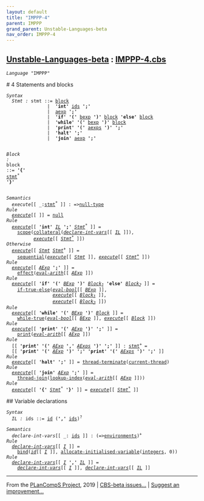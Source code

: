 ```yaml
---
layout: default
title: "IMPPP-4"
parent: IMPPP
grand_parent: Unstable-Languages-beta
nav_order: IMPPP-4
---
```


[Unstable-Languages-beta] : [IMPPP-4.cbs]
-----------------------------

<div class="highlighter-rouge"><pre class="highlight"><code><i class="keyword">Language</i> <span id="Language_IMPPP">"IMPPP"</span></code></pre></div>
# <span id="SectionNumber_4">4</span> Statements and blocks

<div class="highlighter-rouge"><pre class="highlight"><code><i class="keyword">Syntax</i>
  <i class="keyword"></i><i class="var"><i class="var"><span id="VariableStem_Stmt">Stmt</span></i> :</i> <span class="syn-name"><span id="SyntaxName_stmt">stmt</span></span> ::= <span class="syn-name"><a href="#SyntaxName_block">block</a></span>
               |  <b class="atom">'int'</b> <span class="syn-name"><a href="#SyntaxName_ids">ids</a></span> <b class="atom">';'</b>
               |  <span class="syn-name"><a href="../IMPPP-2/index.html#SyntaxName_aexp">aexp</a></span> <b class="atom">';'</b>
               |  <b class="atom">'if'</b> <b class="atom">'('</b> <span class="syn-name"><a href="../IMPPP-3/index.html#SyntaxName_bexp">bexp</a></span> <b class="atom">')'</b> <span class="syn-name"><a href="#SyntaxName_block">block</a></span> <b class="atom">'else'</b> <span class="syn-name"><a href="#SyntaxName_block">block</a></span>
               |  <b class="atom">'while'</b> <b class="atom">'('</b> <span class="syn-name"><a href="../IMPPP-3/index.html#SyntaxName_bexp">bexp</a></span> <b class="atom">')'</b> <span class="syn-name"><a href="#SyntaxName_block">block</a></span>
               |  <b class="atom">'print'</b> <b class="atom">'('</b> <span class="syn-name"><a href="../IMPPP-2/index.html#SyntaxName_aexps">aexps</a></span> <b class="atom">')'</b> <b class="atom">';'</b>
               |  <b class="atom">'halt'</b> <b class="atom">';'</b>
               |  <b class="atom">'join'</b> <span class="syn-name"><a href="../IMPPP-2/index.html#SyntaxName_aexp">aexp</a></span> <b class="atom">';'</b>

  <i class="keyword"></i><i class="var"><i class="var"><span id="VariableStem_Block">Block</span></i> :</i> <span class="syn-name"><span id="SyntaxName_block">block</span></span> ::= <b class="atom">'{'</b> <span class="syn-name"><a href="#SyntaxName_stmt">stmt</a></span><sup class="sup">*</sup> <b class="atom">'}'</b></code></pre></div>

<div class="highlighter-rouge"><pre class="highlight"><code><i class="keyword">Semantics</i>
  <i class="sem-name"><span id="SemanticsName_execute">execute</span></i>[[ _:<span class="syn-name"><a href="#SyntaxName_stmt">stmt</a></span><sup class="sup">*</sup> ]] : =><span class="name"><a href="../../../../../Funcons-beta/Values/Primitive/Null/index.html#Name_null-type">null-type</a></span>
<i class="keyword">Rule</i>
  <i class="sem-name"><a href="#SemanticsName_execute">execute</a></i>[[ ]] = <span class="name"><a href="../../../../../Funcons-beta/Values/Primitive/Null/index.html#Name_null">null</a></span>
<i class="keyword">Rule</i>
  <i class="sem-name"><a href="#SemanticsName_execute">execute</a></i>[[ <b class="atom">'int'</b> <span id="Variable156_IL"><i class="var"><a href="#VariableStem_IL">IL</a></i></span> <b class="atom">';'</b> <span id="Variable164_Stmt*"><i class="var"><a href="#VariableStem_Stmt">Stmt</a><sup class="sup">*</sup></i></span> ]] =
    <span class="name"><a href="../../../../../Funcons-beta/Computations/Normal/Binding/index.html#Name_scope">scope</a></span>(<span class="name"><a href="../../../../../Funcons-beta/Computations/Normal/Binding/index.html#Name_collateral">collateral</a></span>(<i class="sem-name"><a href="#SemanticsName_declare-int-vars">declare-int-vars</a></i>[[ <a href="#Variable156_IL"><i class="var">IL</i></a> ]]), 
          <i class="sem-name"><a href="#SemanticsName_execute">execute</a></i>[[ <a href="#Variable164_Stmt*"><i class="var">Stmt<sup class="sup">*</sup></i></a> ]])
<i class="keyword">Otherwise</i>
  <i class="sem-name"><a href="#SemanticsName_execute">execute</a></i>[[ <span id="Variable224_Stmt"><i class="var"><a href="#VariableStem_Stmt">Stmt</a></i></span> <span id="Variable230_Stmt+"><i class="var"><a href="#VariableStem_Stmt">Stmt</a><sup class="sup">+</sup></i></span> ]] =
    <span class="name"><a href="../../../../../Funcons-beta/Computations/Normal/Flowing/index.html#Name_sequential">sequential</a></span>(<i class="sem-name"><a href="#SemanticsName_execute">execute</a></i>[[ <a href="#Variable224_Stmt"><i class="var">Stmt</i></a> ]], <i class="sem-name"><a href="#SemanticsName_execute">execute</a></i>[[ <a href="#Variable230_Stmt+"><i class="var">Stmt<sup class="sup">+</sup></i></a> ]])
<i class="keyword">Rule</i>
  <i class="sem-name"><a href="#SemanticsName_execute">execute</a></i>[[ <span id="Variable281_AExp"><i class="var"><a href="../IMPPP-2/index.html#VariableStem_AExp">AExp</a></i></span> <b class="atom">';'</b> ]] = 
    <span class="name"><a href="../../../../../Funcons-beta/Computations/Normal/Flowing/index.html#Name_effect">effect</a></span>(<i class="sem-name"><a href="../IMPPP-2/index.html#SemanticsName_eval-arith">eval-arith</a></i>[[ <a href="#Variable281_AExp"><i class="var">AExp</i></a> ]])
<i class="keyword">Rule</i>
  <i class="sem-name"><a href="#SemanticsName_execute">execute</a></i>[[ <b class="atom">'if'</b> <b class="atom">'('</b> <span id="Variable324_BExp"><i class="var"><a href="../IMPPP-3/index.html#VariableStem_BExp">BExp</a></i></span> <b class="atom">')'</b> <span id="Variable332_Block1"><i class="var"><a href="#VariableStem_Block">Block</a><sub class="sub">1</sub></i></span> <b class="atom">'else'</b> <span id="Variable340_Block2"><i class="var"><a href="#VariableStem_Block">Block</a><sub class="sub">2</sub></i></span> ]] =
    <span class="name"><a href="../../../../../Funcons-beta/Computations/Normal/Flowing/index.html#Name_if-true-else">if-true-else</a></span>(<i class="sem-name"><a href="../IMPPP-3/index.html#SemanticsName_eval-bool">eval-bool</a></i>[[ <a href="#Variable324_BExp"><i class="var">BExp</i></a> ]], 
                 <i class="sem-name"><a href="#SemanticsName_execute">execute</a></i>[[ <a href="#Variable332_Block1"><i class="var">Block<sub class="sub">1</sub></i></a> ]],
                 <i class="sem-name"><a href="#SemanticsName_execute">execute</a></i>[[ <a href="#Variable340_Block2"><i class="var">Block<sub class="sub">2</sub></i></a> ]])
<i class="keyword">Rule</i>
  <i class="sem-name"><a href="#SemanticsName_execute">execute</a></i>[[ <b class="atom">'while'</b> <b class="atom">'('</b> <span id="Variable414_BExp"><i class="var"><a href="../IMPPP-3/index.html#VariableStem_BExp">BExp</a></i></span> <b class="atom">')'</b> <span id="Variable421_Block"><i class="var"><a href="#VariableStem_Block">Block</a></i></span> ]] =
    <span class="name"><a href="../../../../../Funcons-beta/Computations/Normal/Flowing/index.html#Name_while-true">while-true</a></span>(<i class="sem-name"><a href="../IMPPP-3/index.html#SemanticsName_eval-bool">eval-bool</a></i>[[ <a href="#Variable414_BExp"><i class="var">BExp</i></a> ]], <i class="sem-name"><a href="#SemanticsName_execute">execute</a></i>[[ <a href="#Variable421_Block"><i class="var">Block</i></a> ]])
<i class="keyword">Rule</i>
  <i class="sem-name"><a href="#SemanticsName_execute">execute</a></i>[[ <b class="atom">'print'</b> <b class="atom">'('</b> <span id="Variable478_AExp"><i class="var"><a href="../IMPPP-2/index.html#VariableStem_AExp">AExp</a></i></span> <b class="atom">')'</b> <b class="atom">';'</b> ]] =
    <span class="name"><a href="../../../../../Funcons-beta/Computations/Normal/Interacting/index.html#Name_print">print</a></span>(<i class="sem-name"><a href="../IMPPP-2/index.html#SemanticsName_eval-arith">eval-arith</a></i>[[ <a href="#Variable478_AExp"><i class="var">AExp</i></a> ]])
<i class="keyword">Rule</i>
  [[ <b class="atom">'print'</b> <b class="atom">'('</b> <span id="Variable525_AExp"><i class="var"><a href="../IMPPP-2/index.html#VariableStem_AExp">AExp</a></i></span> <b class="atom">','</b> <span id="Variable532_AExps"><i class="var"><a href="../IMPPP-2/index.html#VariableStem_AExps">AExps</a></i></span> <b class="atom">')'</b> <b class="atom">';'</b> ]] : <span class="syn-name"><a href="#SyntaxName_stmt">stmt</a></span><sup class="sup">+</sup> =
  [[ <b class="atom">'print'</b> <b class="atom">'('</b> <a href="#Variable525_AExp"><i class="var">AExp</i></a> <b class="atom">')'</b> <b class="atom">';'</b> <b class="atom">'print'</b> <b class="atom">'('</b> <a href="#Variable532_AExps"><i class="var">AExps</i></a> <b class="atom">')'</b> <b class="atom">';'</b> ]]
<i class="keyword">Rule</i>
  <i class="sem-name"><a href="#SemanticsName_execute">execute</a></i>[[ <b class="atom">'halt'</b> <b class="atom">';'</b> ]] = <span class="name"><a href="../../../../../Unstable-Funcons-beta/Unstable-Computations/Threads/Multithreading/index.html#Name_thread-terminate">thread-terminate</a></span>(<span class="name"><a href="../../../../../Unstable-Funcons-beta/Unstable-Computations/Threads/Multithreading/index.html#Name_current-thread">current-thread</a></span>)
<i class="keyword">Rule</i>
  <i class="sem-name"><a href="#SemanticsName_execute">execute</a></i>[[ <b class="atom">'join'</b> <span id="Variable625_AExp"><i class="var"><a href="../IMPPP-2/index.html#VariableStem_AExp">AExp</a></i></span> <b class="atom">';'</b> ]] =
    <span class="name"><a href="../../../../../Unstable-Funcons-beta/Unstable-Computations/Threads/Multithreading/index.html#Name_thread-join">thread-join</a></span>(<span class="name"><a href="../../../../../Unstable-Funcons-beta/Unstable-Computations/Normal/Indexing/index.html#Name_lookup-index">lookup-index</a></span>(<i class="sem-name"><a href="../IMPPP-2/index.html#SemanticsName_eval-arith">eval-arith</a></i>[[ <a href="#Variable625_AExp"><i class="var">AExp</i></a> ]]))
<i class="keyword">Rule</i>
  <i class="sem-name"><a href="#SemanticsName_execute">execute</a></i>[[ <b class="atom">'{'</b> <span id="Variable675_Stmt*"><i class="var"><a href="#VariableStem_Stmt">Stmt</a><sup class="sup">*</sup></i></span> <b class="atom">'}'</b> ]] = <i class="sem-name"><a href="#SemanticsName_execute">execute</a></i>[[ <a href="#Variable675_Stmt*"><i class="var">Stmt<sup class="sup">*</sup></i></a> ]]</code></pre></div>
## Variable declarations

<div class="highlighter-rouge"><pre class="highlight"><code><i class="keyword">Syntax</i>
  <i class="keyword"></i><i class="var"><i class="var"><span id="VariableStem_IL">IL</span></i> :</i> <span class="syn-name"><span id="SyntaxName_ids">ids</span></span> ::= <span class="syn-name"><a href="../IMPPP-1/index.html#SyntaxName_id">id</a></span> (<b class="atom">','</b> <span class="syn-name"><a href="#SyntaxName_ids">ids</a></span>)<sup class="sup">?</sup></code></pre></div>

<div class="highlighter-rouge"><pre class="highlight"><code><i class="keyword">Semantics</i>
  <i class="sem-name"><span id="SemanticsName_declare-int-vars">declare-int-vars</span></i>[[ _: <span class="syn-name"><a href="#SyntaxName_ids">ids</a></span> ]] : (=><span class="name"><a href="../../../../../Funcons-beta/Computations/Normal/Binding/index.html#Name_environments">environments</a></span>)<sup class="sup">+</sup>
<i class="keyword">Rule</i>
  <i class="sem-name"><a href="#SemanticsName_declare-int-vars">declare-int-vars</a></i>[[ <span id="Variable772_I"><i class="var"><a href="../IMPPP-1/index.html#VariableStem_I">I</a></i></span> ]] =
    <span class="name"><a href="../../../../../Funcons-beta/Computations/Normal/Binding/index.html#Name_bind">bind</a></span>(<i class="sem-name"><a href="../IMPPP-1/index.html#SemanticsName_id">id</a></i>[[ <a href="#Variable772_I"><i class="var">I</i></a> ]], <span class="name"><a href="../../../../../Funcons-beta/Computations/Normal/Storing/index.html#Name_allocate-initialised-variable">allocate-initialised-variable</a></span>(<span class="name"><a href="../../../../../Funcons-beta/Values/Primitive/Integers/index.html#Name_integers">integers</a></span>, 0))
<i class="keyword">Rule</i>
  <i class="sem-name"><a href="#SemanticsName_declare-int-vars">declare-int-vars</a></i>[[ <span id="Variable821_I"><i class="var"><a href="../IMPPP-1/index.html#VariableStem_I">I</a></i></span> <b class="atom">','</b> <span id="Variable828_IL"><i class="var"><a href="#VariableStem_IL">IL</a></i></span> ]] = 
    <i class="sem-name"><a href="#SemanticsName_declare-int-vars">declare-int-vars</a></i>[[ <a href="#Variable821_I"><i class="var">I</i></a> ]], <i class="sem-name"><a href="#SemanticsName_declare-int-vars">declare-int-vars</a></i>[[ <a href="#Variable828_IL"><i class="var">IL</i></a> ]]</code></pre></div>


____

From the [PLanCompS Project], 2019 | [CBS-beta issues...] | [Suggest an improvement...]

[IMPPP-4.cbs]: IMPPP-4.cbs 
  "CBS SOURCE FILE"
[Funcons-beta]: /CBS-beta/docs/Funcons-beta
 "FUNCONS-BETA"
[Unstable-Funcons-beta]: /CBS-beta/docs/Unstable-Funcons-beta
  "UNSTABLE-FUNCONS-BETA"
[Languages-beta]: /CBS-beta/docs/Languages-beta
  "LANGUAGES-BETA"
[Unstable-Languages-beta]: /CBS-beta/docs/Unstable-Languages-beta
  "UNSTABLE-LANGUAGES-BETA"
[CBS-beta]:  "CBS-BETA"
[PLanCompS Project]: http://plancomps.org
  "PROGRAMMING LANGUAGE COMPONENTS AND SPECIFICATIONS PROJECT HOME PAGE"
[CBS-beta issues...]: https://github.com/plancomps/plancomps.github.io/issues
  "CBS-BETA ISSUE REPORTS ON GITHUB"
[Suggest an improvement...]: mailto:plancomps@gmail.com?Subject=CBS-beta%20-%20comment&Body=Re%3A%20CBS-beta%20specification%20at%20IMPPP/IMPPP-4/IMPPP-4.cbs%0A%0AComment/Query/Issue/Suggestion%3A%0A%0A%0ASignature%3A%0A 
  "GENERATE AN EMAIL TEMPLATE"
